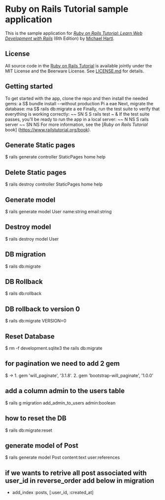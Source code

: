 # Ruby on Rails Tutorial sample application
This is the sample application for
[*Ruby on Rails Tutorial:
Learn Web Development with Rails*](https://www.railstutorial.ord/ ) (6th Edition)
by [Michael Hartl](https://www.michaelhartl.com/).
## License
All source code in the [Ruby on Rails Tutorial](https://www.railstutorial.org/) is available jointly under the MIT License and the Beerware License. See [LICENSE.md](LICENSE.md) for details.
## Getting started
To get started with the app, clone the repo and then install the needed gems:
a
S$ bundle install --without production
Pi a eae
Next, migrate the database:
ma
S$ rails db:migrate
a ee
Finally, run the test suite to verify that everything is working correctly:
~~ SN S
S rails test
~ &
If the test suite passes, you'll be ready to run the app in a local server:
~~ N NS
S rails server
~~ SN NS
For more information, see the [*Ruby on Rails Tutorial* book] (https://www.railstutorial.org/book).

## Generate Static pages
$ rails generate controller StaticPages home help

## Delete Static pages
$ rails destroy controller StaticPages home help

## Generate model
$ rails generate model User name:string email:string

## Destroy model
$ rails destroy model User 

## DB migration
$ rails db:migrate
## DB Rollback
$ rails db:rollback

## DB rollback to version 0
$ rails db:migrate VERSION=0

## Reset Database 
$ rm -f development.sqlite3 the rails db:migrate

## for pagination we need to add 2 gem
$ -> 1. gem 'will_paginate', '3.1.8'.    2. gem 'bootstrap-will_paginate', '1.0.0'

## add a column admin to the users table
$ rails g migration add_admin_to_users admin:boolean

## how to reset the DB
$ rails db:migrate:reset

## generate model of Post
$ rails generate model Post content:text user:references
## if we wants to retrive all post associated with user_id in reverse_order add below in migration
- add_index :posts, [:user_id, :created_at] 